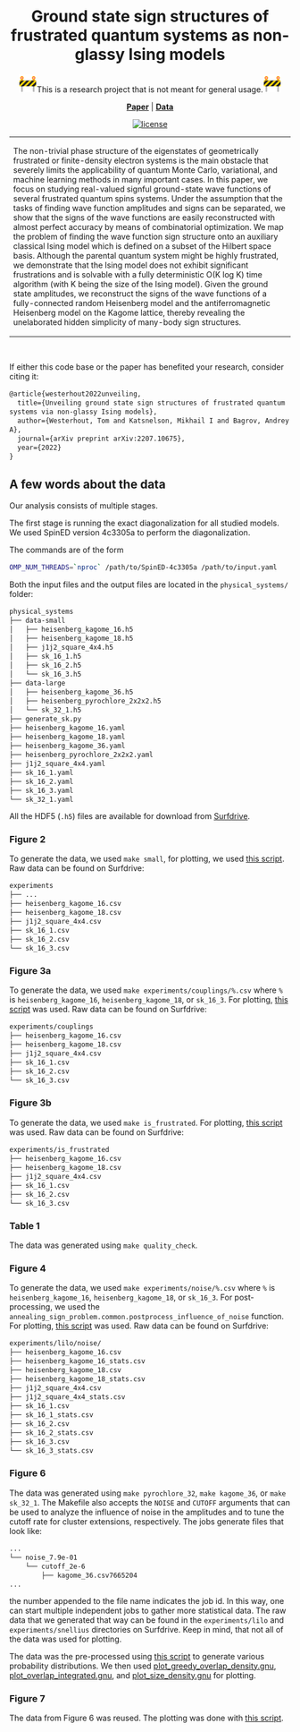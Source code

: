 <h1 align="center">
Ground state sign structures of frustrated quantum systems as non-glassy Ising models
</h1>

<div align="center">

<img src="assets/construction_1f6a7.png" width="32">This is a research project that is not meant for general usage.<img src="assets/construction_1f6a7.png" width="32"><br>

[**Paper**](https://arxiv.org/abs/2207.10675) | [**Data**](https://surfdrive.surf.nl/files/index.php/s/Ec5CILNO5tbXlVk/download)

[![license](https://img.shields.io/github/license/twesterhout/annealing-sign-problem.svg?style=flat-square)](LICENSE)


<table>
<tr>
<td>

The non-trivial phase structure of the eigenstates of geometrically frustrated
or finite-density electron systems is the main obstacle that severely limits
the applicability of quantum Monte Carlo, variational, and machine learning
methods in many important cases. In this paper, we focus on studying
real-valued signful ground-state wave functions of several frustrated quantum
spins systems. Under the assumption that the tasks of finding wave function
amplitudes and signs can be separated, we show that the signs of the wave
functions are easily reconstructed with almost perfect accuracy by means of
combinatorial optimization. We map the problem of finding the wave function
sign structure onto an auxiliary classical Ising model which is defined on a
subset of the Hilbert space basis. Although the parental quantum system might
be highly frustrated, we demonstrate that the Ising model does not exhibit
significant frustrations and is solvable with a fully deterministic O(K log K)
time algorithm (with K being the size of the Ising model). Given the ground
state amplitudes, we reconstruct the signs of the wave functions of a
fully-connected random Heisenberg model and the antiferromagnetic Heisenberg
model on the Kagome lattice, thereby revealing the unelaborated hidden
simplicity of many-body sign structures.

</td>
</tr>
</table>

</div>

<br />

If either this code base or the paper has benefited your research, consider citing it:

```
@article{westerhout2022unveiling,
  title={Unveiling ground state sign structures of frustrated quantum systems via non-glassy Ising models},
  author={Westerhout, Tom and Katsnelson, Mikhail I and Bagrov, Andrey A},
  journal={arXiv preprint arXiv:2207.10675},
  year={2022}
}
```

## A few words about the data

Our analysis consists of multiple stages.

The first stage is running the exact diagonalization for all studied models. We
used SpinED version 4c3305a to perform the diagonalization.

The commands are of the form

```bash
OMP_NUM_THREADS=`nproc` /path/to/SpinED-4c3305a /path/to/input.yaml
```

Both the input files and the output files are located in the `physical_systems/` folder:

```
physical_systems
├── data-small
│   ├── heisenberg_kagome_16.h5
│   ├── heisenberg_kagome_18.h5
│   ├── j1j2_square_4x4.h5
│   ├── sk_16_1.h5
│   ├── sk_16_2.h5
│   └── sk_16_3.h5
├── data-large
│   ├── heisenberg_kagome_36.h5
│   ├── heisenberg_pyrochlore_2x2x2.h5
│   └── sk_32_1.h5
├── generate_sk.py
├── heisenberg_kagome_16.yaml
├── heisenberg_kagome_18.yaml
├── heisenberg_kagome_36.yaml
├── heisenberg_pyrochlore_2x2x2.yaml
├── j1j2_square_4x4.yaml
├── sk_16_1.yaml
├── sk_16_2.yaml
├── sk_16_3.yaml
└── sk_32_1.yaml
```

All the HDF5 (`.h5`) files are available for download from
[Surfdrive](https://surfdrive.surf.nl/files/index.php/s/Ec5CILNO5tbXlVk/download).


### Figure 2

To generate the data, we used `make small`, for plotting, we used [this
script](./figures/plot_annealing_on_small_systems.gnu). Raw data can be found
on Surfdrive:

```
experiments
├── ...
├── heisenberg_kagome_16.csv
├── heisenberg_kagome_18.csv
├── j1j2_square_4x4.csv
├── sk_16_1.csv
├── sk_16_2.csv
└── sk_16_3.csv
```

### Figure 3a

To generate the data, we used `make experiments/couplings/%.csv` where `%` is
`heisenberg_kagome_16`, `heisenberg_kagome_18`, or `sk_16_3`. For plotting,
[this script](./figures/plot_coupling_distribution.gnu) was used. Raw data can be found on Surfdrive:

```
experiments/couplings
├── heisenberg_kagome_16.csv
├── heisenberg_kagome_18.csv
├── j1j2_square_4x4.csv
├── sk_16_1.csv
├── sk_16_2.csv
└── sk_16_3.csv
```

### Figure 3b

To generate the data, we used `make is_frustrated`. For plotting, [this
script](./figures/plot_frustration_probability.gnu) was used. Raw data can be
found on Surfdrive:

```
experiments/is_frustrated
├── heisenberg_kagome_16.csv
├── heisenberg_kagome_18.csv
├── j1j2_square_4x4.csv
├── sk_16_1.csv
├── sk_16_2.csv
└── sk_16_3.csv
```

### Table 1

The data was generated using `make quality_check`.

### Figure 4

To generate the data, we used `make experiments/noise/%.csv` where `%` is
`heisenberg_kagome_16`, `heisenberg_kagome_18`, or `sk_16_3`. For
post-processing, we used the
`annealing_sign_problem.common.postprocess_influence_of_noise` function. For
plotting, [this script](./figures/plot_amplitude_vs_sign_overlap.gnu) was used.
Raw data can be found on Surfdrive:

```
experiments/lilo/noise/
├── heisenberg_kagome_16.csv
├── heisenberg_kagome_16_stats.csv
├── heisenberg_kagome_18.csv
├── heisenberg_kagome_18_stats.csv
├── j1j2_square_4x4.csv
├── j1j2_square_4x4_stats.csv
├── sk_16_1.csv
├── sk_16_1_stats.csv
├── sk_16_2.csv
├── sk_16_2_stats.csv
├── sk_16_3.csv
└── sk_16_3_stats.csv
```

### Figure 6

The data was generated using `make pyrochlore_32`, `make kagome_36`, or `make
sk_32_1`. The Makefile also accepts the `NOISE` and `CUTOFF` arguments that can
be used to analyze the influence of noise in the amplitudes and to tune the
cutoff rate for cluster extensions, respectively. The jobs generate files that look like:

```
...
└── noise_7.9e-01
    └── cutoff_2e-6
        ├── kagome_36.csv7665204
...
```

the number appended to the file name indicates the job id. In this way, one can
start multiple independent jobs to gather more statistical data. The raw data
that we generated that way can be found in the `experiments/lilo` and
`experiments/snellius` directories on Surfdrive. Keep in mind, that not all
of the data was used for plotting.

The data was the pre-processed using [this script](./figures/density.py) to
generate various probability distributions. We then used
[plot_greedy_overlap_density.gnu](./figures/plot_greedy_overlap_density.gnu),
[plot_overlap_integrated.gnu](./figures/plot_overlap_integrated.gnu), and
[plot_size_density.gnu](./figures/plot_size_density.gnu) for plotting.

### Figure 7

The data from Figure 6 was reused. The plotting was done with [this
script](./figures/plot_greedy_overlap_density.gnu).
